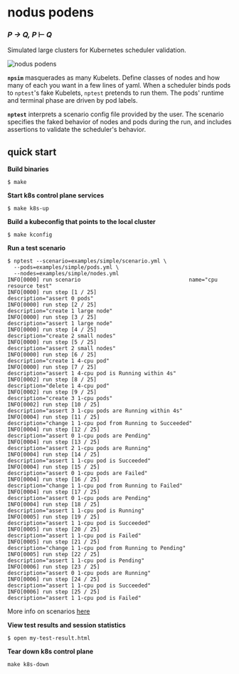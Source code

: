 # nodus podens

### _P → Q, P_ ⊢ _Q_

Simulated large clusters for Kubernetes scheduler validation.

![nodus podens](https://user-images.githubusercontent.com/379372/55267148-baaea080-523d-11e9-9c63-fec89ed663a5.png)

**`npsim`** masquerades as many Kubelets. Define classes of nodes and how many of each you want in a few lines of yaml. When a scheduler binds pods to `nptest`'s fake Kubelets, `nptest` pretends to run them. The pods' runtime and terminal phase are driven by pod labels.

**`nptest`** interprets a scenario config file provided by the user. The scenario specifies the faked behavior of nodes and pods during the run, and includes assertions to validate the scheduler's behavior.

## quick start

**Build binaries**

`$ make`

**Start k8s control plane services**

`$ make k8s-up`

**Build a kubeconfig that points to the local cluster**

`$ make kconfig`

**Run a test scenario**

```
$ nptest --scenario=examples/simple/scenario.yml \
  --pods=examples/simple/pods.yml \
  --nodes=examples/simple/nodes.yml
INFO[0000] run scenario                                  name="cpu resource test"
INFO[0000] run step [1 / 25]                             description="assert 0 pods"
INFO[0000] run step [2 / 25]                             description="create 1 large node"
INFO[0000] run step [3 / 25]                             description="assert 1 large node"
INFO[0000] run step [4 / 25]                             description="create 2 small nodes"
INFO[0000] run step [5 / 25]                             description="assert 2 small nodes"
INFO[0000] run step [6 / 25]                             description="create 1 4-cpu pod"
INFO[0000] run step [7 / 25]                             description="assert 1 4-cpu pod is Running within 4s"
INFO[0002] run step [8 / 25]                             description="delete 1 4-cpu pod"
INFO[0002] run step [9 / 25]                             description="create 3 1-cpu pods"
INFO[0002] run step [10 / 25]                            description="assert 3 1-cpu pods are Running within 4s"
INFO[0004] run step [11 / 25]                            description="change 1 1-cpu pod from Running to Succeeded"
INFO[0004] run step [12 / 25]                            description="assert 0 1-cpu pods are Pending"
INFO[0004] run step [13 / 25]                            description="assert 2 1-cpu pods are Running"
INFO[0004] run step [14 / 25]                            description="assert 1 1-cpu pod is Succeeded"
INFO[0004] run step [15 / 25]                            description="assert 0 1-cpu pods are Failed"
INFO[0004] run step [16 / 25]                            description="change 1 1-cpu pod from Running to Failed"
INFO[0004] run step [17 / 25]                            description="assert 0 1-cpu pods are Pending"
INFO[0004] run step [18 / 25]                            description="assert 1 1-cpu pod is Running"
INFO[0005] run step [19 / 25]                            description="assert 1 1-cpu pod is Succeeded"
INFO[0005] run step [20 / 25]                            description="assert 1 1-cpu pod is Failed"
INFO[0005] run step [21 / 25]                            description="change 1 1-cpu pod from Running to Pending"
INFO[0005] run step [22 / 25]                            description="assert 1 1-cpu pod is Pending"
INFO[0006] run step [23 / 25]                            description="assert 0 1-cpu pods are Running"
INFO[0006] run step [24 / 25]                            description="assert 1 1-cpu pod is Succeeded"
INFO[0006] run step [25 / 25]                            description="assert 1 1-cpu pod is Failed"
```

More info on scenarios [here](doc/scenario.md)

**View test results and session statistics**

`$ open my-test-result.html`

**Tear down k8s control plane**

`make k8s-down`
